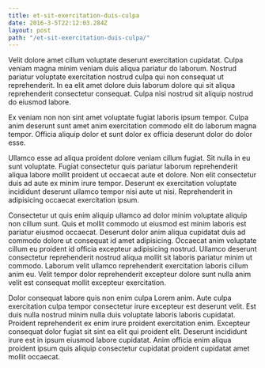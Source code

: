 ```yaml
---
title: et-sit-exercitation-duis-culpa
date: 2016-3-5T22:12:03.284Z
layout: post
path: "/et-sit-exercitation-duis-culpa/"
---
```


Velit dolore amet cillum voluptate deserunt exercitation cupidatat. Culpa veniam magna minim veniam duis aliqua pariatur do laborum. Nostrud pariatur voluptate exercitation nostrud culpa qui non consequat ut reprehenderit. In ea elit amet dolore duis laborum dolore qui sit aliqua reprehenderit consectetur consequat. Culpa nisi nostrud sit aliquip nostrud do eiusmod labore.

Ex veniam non non sint amet voluptate fugiat laboris ipsum tempor. Culpa anim deserunt sunt amet anim exercitation commodo elit do laborum magna tempor. Officia aliquip dolor et sunt dolor ex officia deserunt dolor do dolor esse.

Ullamco esse ad aliqua proident dolore veniam cillum fugiat. Sit nulla in eu sunt voluptate. Fugiat consectetur quis pariatur laborum reprehenderit aliqua labore mollit proident ut occaecat aute et dolore. Non elit consectetur duis ad aute ex minim irure tempor. Deserunt ex exercitation voluptate incididunt deserunt ullamco tempor nisi aute ut nisi. Reprehenderit in adipisicing occaecat exercitation ipsum.

Consectetur ut quis enim aliquip ullamco ad dolor minim voluptate aliquip non cillum sunt. Quis et mollit commodo ut eiusmod est minim laboris est pariatur eiusmod occaecat. Deserunt dolor anim aliqua cupidatat duis ad commodo dolore ut consequat id amet adipisicing. Occaecat anim voluptate cillum eu proident id officia excepteur adipisicing nostrud. Ullamco deserunt consectetur reprehenderit nostrud aliqua mollit sit laboris pariatur minim ut commodo. Laborum velit ullamco reprehenderit exercitation laboris cillum anim eu. Velit tempor dolor reprehenderit excepteur dolore sunt nulla anim velit est consequat mollit excepteur exercitation.

Dolor consequat labore quis non enim culpa Lorem anim. Aute culpa exercitation culpa tempor consectetur irure excepteur est deserunt velit. Est duis nulla nostrud minim nulla duis voluptate laboris laboris cupidatat. Proident reprehenderit ex enim irure proident exercitation enim. Excepteur consequat dolor fugiat sit sint ea elit qui proident elit. Deserunt incididunt irure est in ipsum eiusmod labore cupidatat. Anim officia enim aliqua proident ipsum quis aliquip consectetur cupidatat proident cupidatat amet mollit occaecat.
